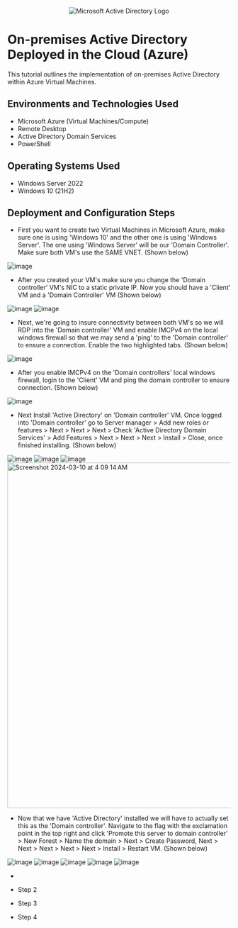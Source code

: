 <p align="center">
<img src="https://i.imgur.com/pU5A58S.png" alt="Microsoft Active Directory Logo"/>
</p>

<h1>On-premises Active Directory Deployed in the Cloud (Azure)</h1>
This tutorial outlines the implementation of on-premises Active Directory within Azure Virtual Machines.<br />

<h2>Environments and Technologies Used</h2>

- Microsoft Azure (Virtual Machines/Compute)
- Remote Desktop
- Active Directory Domain Services
- PowerShell

<h2>Operating Systems Used </h2>

- Windows Server 2022
- Windows 10 (21H2)

<h2>Deployment and Configuration Steps</h2>

- First you want to create two Virtual Machines in Microsoft Azure, make sure one is using 'Windows 10' and the other one is using 'Windows Server'. The one using 'Windows Server' will be our 'Domain Controller'. Make sure both VM's use the SAME VNET. (Shown below)

![image](https://github.com/calebstreight/configure-ad/assets/162412951/125b3b55-5d70-4637-97cd-64ddf79b0f96)


- After you created your VM's make sure you change the 'Domain controller' VM's NIC to a static private IP. Now you should have a 'Client' VM and a 'Domain Controller' VM (Shown below)

![image](https://github.com/calebstreight/configure-ad/assets/162412951/8e7e9727-216f-4845-8290-72c00a9d8a03)
![image](https://github.com/calebstreight/configure-ad/assets/162412951/32b0d60f-e113-491f-95f5-b6541525cf28)


- Next, we're going to insure connectivity between both VM's so we will RDP into the 'Domain controller' VM and enable IMCPv4 on the local windows firewall so that we may send a 'ping' to the 'Domain controller' to ensure a connection. Enable the two highlighted tabs. (Shown below)

![image](https://github.com/calebstreight/configure-ad/assets/162412951/3c91e5ed-6db8-4d03-9ce8-faf0a3855370)


- After you enable IMCPv4 on the 'Domain controllers' local windows firewall, login to the 'Client' VM and ping the domain controller to ensure connection. (Shown below)

![image](https://github.com/calebstreight/configure-ad/assets/162412951/bdab2a20-08a6-49a9-a846-462dd264bc65)


- Next Install 'Active Directory' on 'Domain controller' VM. Once logged into 'Domain controller' go to Server manager > Add new roles or features > Next > Next > Next > Check 'Active Directory Domain Services' > Add Features > Next > Next > Next > Install > Close, once finished installing. (Shown below)

![image](https://github.com/calebstreight/configure-ad/assets/162412951/b7f903ca-7d9e-4bde-a8a8-aa4d18832307)
![image](https://github.com/calebstreight/configure-ad/assets/162412951/7d796ca7-410a-4667-b6ff-d3f06c0ff97c)
![image](https://github.com/calebstreight/configure-ad/assets/162412951/a4db6ff9-6ab6-4252-811c-a985671cbc7a)
<img width="780" alt="Screenshot 2024-03-10 at 4 09 14 AM" src="https://github.com/calebstreight/configure-ad/assets/162412951/e4a842cc-e3d8-4f98-96ad-c35db68da64e">


- Now that we have 'Active Directory' installed we will have to actually set this as the 'Domain controller'. Navigate to the flag with the exclamation point in the top right and click 'Promote this server to domain controller' > New Forest > Name the domain > Next > Create Password, Next > Next > Next > Next > Next > Install > Restart VM. (Shown below)

![image](https://github.com/calebstreight/configure-ad/assets/162412951/3f199967-3a2d-461f-9d91-7716b9c534c3)
![image](https://github.com/calebstreight/configure-ad/assets/162412951/73f4857a-b685-4b13-ad93-72e4e9cdf713)
![image](https://github.com/calebstreight/configure-ad/assets/162412951/41df50c0-9932-49d9-9100-865ef814a576)
![image](https://github.com/calebstreight/configure-ad/assets/162412951/d4d1f217-fb5c-4457-8f25-e49d0f7c4ea4)
![image](https://github.com/calebstreight/configure-ad/assets/162412951/1b52747b-e789-44a7-910a-de38a2ebbb9b)


- 

- Step 2
- Step 3
- Step 4


